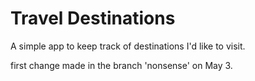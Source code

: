 # Travel Destinations

A simple app to keep track of destinations I'd like to visit.

first change made in the branch 'nonsense' on May 3.
